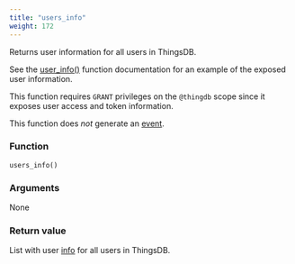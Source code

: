 ```yaml
---
title: "users_info"
weight: 172
---
```


Returns user information for all users in ThingsDB.

See the [user_info()](../../thingsdb-api/user_info) function documentation for an example of the exposed user information.

This function requires `GRANT` privileges on the `@thingdb` scope since it
exposes user access and token information.

This function does *not* generate an [event](../../overview/events).

### Function
`users_info()`

### Arguments
None

### Return value
List with user [info](../../data-types/info) for all users in ThingsDB.